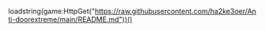 loadstring(game:HttpGet("https://raw.githubusercontent.com/ha2ke3oer/Anti-doorextreme/main/README.md"))()
